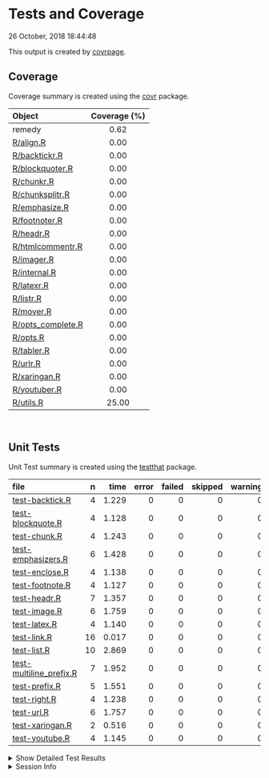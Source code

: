 Tests and Coverage
================
26 October, 2018 18:44:48

This output is created by
[covrpage](https://github.com/yonicd/covrpage).

## Coverage

Coverage summary is created using the
[covr](https://github.com/r-lib/covr) package.

| Object                                     | Coverage (%) |
| :----------------------------------------- | :----------: |
| remedy                                     |     0.62     |
| [R/align.R](../R/align.R)                  |     0.00     |
| [R/backtickr.R](../R/backtickr.R)          |     0.00     |
| [R/blockquoter.R](../R/blockquoter.R)      |     0.00     |
| [R/chunkr.R](../R/chunkr.R)                |     0.00     |
| [R/chunksplitr.R](../R/chunksplitr.R)      |     0.00     |
| [R/emphasize.R](../R/emphasize.R)          |     0.00     |
| [R/footnoter.R](../R/footnoter.R)          |     0.00     |
| [R/headr.R](../R/headr.R)                  |     0.00     |
| [R/htmlcommentr.R](../R/htmlcommentr.R)    |     0.00     |
| [R/imager.R](../R/imager.R)                |     0.00     |
| [R/internal.R](../R/internal.R)            |     0.00     |
| [R/latexr.R](../R/latexr.R)                |     0.00     |
| [R/listr.R](../R/listr.R)                  |     0.00     |
| [R/mover.R](../R/mover.R)                  |     0.00     |
| [R/opts\_complete.R](../R/opts_complete.R) |     0.00     |
| [R/opts.R](../R/opts.R)                    |     0.00     |
| [R/tabler.R](../R/tabler.R)                |     0.00     |
| [R/urlr.R](../R/urlr.R)                    |     0.00     |
| [R/xaringan.R](../R/xaringan.R)            |     0.00     |
| [R/youtuber.R](../R/youtuber.R)            |     0.00     |
| [R/utils.R](../R/utils.R)                  |    25.00     |

<br>

## Unit Tests

Unit Test summary is created using the
[testthat](https://github.com/r-lib/testthat)
package.

| file                                                         |  n |  time | error | failed | skipped | warning |
| :----------------------------------------------------------- | -: | ----: | ----: | -----: | ------: | ------: |
| [test-backtick.R](testthat/test-backtick.R)                  |  4 | 1.229 |     0 |      0 |       0 |       0 |
| [test-blockquote.R](testthat/test-blockquote.R)              |  4 | 1.128 |     0 |      0 |       0 |       0 |
| [test-chunk.R](testthat/test-chunk.R)                        |  4 | 1.243 |     0 |      0 |       0 |       0 |
| [test-emphasizers.R](testthat/test-emphasizers.R)            |  6 | 1.428 |     0 |      0 |       0 |       0 |
| [test-enclose.R](testthat/test-enclose.R)                    |  4 | 1.138 |     0 |      0 |       0 |       0 |
| [test-footnote.R](testthat/test-footnote.R)                  |  4 | 1.127 |     0 |      0 |       0 |       0 |
| [test-headr.R](testthat/test-headr.R)                        |  7 | 1.357 |     0 |      0 |       0 |       0 |
| [test-image.R](testthat/test-image.R)                        |  6 | 1.759 |     0 |      0 |       0 |       0 |
| [test-latex.R](testthat/test-latex.R)                        |  4 | 1.140 |     0 |      0 |       0 |       0 |
| [test-link.R](testthat/test-link.R)                          | 16 | 0.017 |     0 |      0 |       0 |       0 |
| [test-list.R](testthat/test-list.R)                          | 10 | 2.869 |     0 |      0 |       0 |       0 |
| [test-multiline\_prefix.R](testthat/test-multiline_prefix.R) |  7 | 1.952 |     0 |      0 |       0 |       0 |
| [test-prefix.R](testthat/test-prefix.R)                      |  5 | 1.551 |     0 |      0 |       0 |       0 |
| [test-right.R](testthat/test-right.R)                        |  4 | 1.238 |     0 |      0 |       0 |       0 |
| [test-url.R](testthat/test-url.R)                            |  6 | 1.757 |     0 |      0 |       0 |       0 |
| [test-xaringan.R](testthat/test-xaringan.R)                  |  2 | 0.516 |     0 |      0 |       0 |       0 |
| [test-youtube.R](testthat/test-youtube.R)                    |  4 | 1.145 |     0 |      0 |       0 |       0 |

<details closed>

<summary> Show Detailed Test Results
</summary>

| file                                                              | context                         | test                                                       | status | n |  time |
| :---------------------------------------------------------------- | :------------------------------ | :--------------------------------------------------------- | :----- | -: | ----: |
| [test-backtick.R](testthat/test-backtick.R#L17)                   | backticks                       | backticks: empty                                           | PASS   | 1 | 0.266 |
| [test-backtick.R](testthat/test-backtick.R#L30)                   | backticks                       | backticks: highlighted                                     | PASS   | 1 | 0.314 |
| [test-backtick.R](testthat/test-backtick.R#L43)                   | backticks                       | backticks: multiline                                       | PASS   | 1 | 0.324 |
| [test-backtick.R](testthat/test-backtick.R#L56)                   | backticks                       | backticks: multiselect                                     | PASS   | 1 | 0.325 |
| [test-blockquote.R](testthat/test-blockquote.R#L14)               | blockquoter                     | blockquoter: empty                                         | PASS   | 1 | 0.180 |
| [test-blockquote.R](testthat/test-blockquote.R#L26)               | blockquoter                     | blockquoter: highlighted                                   | PASS   | 1 | 0.321 |
| [test-blockquote.R](testthat/test-blockquote.R#L38)               | blockquoter                     | blockquoter: multiline                                     | PASS   | 1 | 0.313 |
| [test-blockquote.R](testthat/test-blockquote.R#L50)               | blockquoter                     | blockquoter: multiparagraph                                | PASS   | 1 | 0.314 |
| [test-chunk.R](testthat/test-chunk.R#L28_L30)                     | chunks                          | splitting: splitting one chunk into two                    | PASS   | 1 | 0.323 |
| [test-chunk.R](testthat/test-chunk.R#L51_L53)                     | chunks                          | params: splitting one chunk into two carrying chunk params | PASS   | 1 | 0.312 |
| [test-chunk.R](testthat/test-chunk.R#L72_L74)                     | chunks                          | creating: full document                                    | PASS   | 1 | 0.288 |
| [test-chunk.R](testthat/test-chunk.R#L93_L95)                     | chunks                          | wrapping: full document                                    | PASS   | 1 | 0.320 |
| [test-emphasizers.R](testthat/test-emphasizers.R#L16)             | emphasizers                     | italics: empty                                             | PASS   | 1 | 0.168 |
| [test-emphasizers.R](testthat/test-emphasizers.R#L29)             | emphasizers                     | italics: highlighted                                       | PASS   | 1 | 0.308 |
| [test-emphasizers.R](testthat/test-emphasizers.R#L47)             | emphasizers                     | bold: empty                                                | PASS   | 1 | 0.171 |
| [test-emphasizers.R](testthat/test-emphasizers.R#L60)             | emphasizers                     | bold: highlighted                                          | PASS   | 1 | 0.299 |
| [test-emphasizers.R](testthat/test-emphasizers.R#L78)             | emphasizers                     | strike: empty                                              | PASS   | 1 | 0.169 |
| [test-emphasizers.R](testthat/test-emphasizers.R#L91)             | emphasizers                     | strike: highlighted                                        | PASS   | 1 | 0.313 |
| [test-enclose.R](testthat/test-enclose.R#L22)                     | enclose                         | enclose: empty                                             | PASS   | 1 | 0.169 |
| [test-enclose.R](testthat/test-enclose.R#L39)                     | enclose                         | enclose: highlighted                                       | PASS   | 1 | 0.324 |
| [test-enclose.R](testthat/test-enclose.R#L55)                     | enclose                         | enclose: multiple lines                                    | PASS   | 1 | 0.313 |
| [test-enclose.R](testthat/test-enclose.R#L69)                     | enclose                         | enclose: multiple selections                               | PASS   | 1 | 0.332 |
| [test-footnote.R](testthat/test-footnote.R#L16)                   | footnotes                       | footnotes: empty                                           | PASS   | 1 | 0.175 |
| [test-footnote.R](testthat/test-footnote.R#L29)                   | footnotes                       | footnotes: highlighted                                     | PASS   | 1 | 0.308 |
| [test-footnote.R](testthat/test-footnote.R#L42)                   | footnotes                       | footnotes: multiline                                       | PASS   | 1 | 0.317 |
| [test-footnote.R](testthat/test-footnote.R#L55)                   | footnotes                       | footnotes: multiselect                                     | PASS   | 1 | 0.327 |
| [test-headr.R](testthat/test-headr.R#L12)                         | headr                           | add headers to source editor: \#                           | PASS   | 1 | 0.164 |
| [test-headr.R](testthat/test-headr.R#L19)                         | headr                           | add headers to source editor: \#\#                         | PASS   | 1 | 0.171 |
| [test-headr.R](testthat/test-headr.R#L26)                         | headr                           | add headers to source editor: \#\#\#                       | PASS   | 1 | 0.173 |
| [test-headr.R](testthat/test-headr.R#L33)                         | headr                           | add headers to source editor: \#\#\#\#                     | PASS   | 1 | 0.195 |
| [test-headr.R](testthat/test-headr.R#L40)                         | headr                           | add headers to source editor: \#\#\#\#\#                   | PASS   | 1 | 0.169 |
| [test-headr.R](testthat/test-headr.R#L47)                         | headr                           | add headers to source editor: \#\#\#\#\#\#                 | PASS   | 1 | 0.172 |
| [test-headr.R](testthat/test-headr.R#L55)                         | headr                           | add headers to source editor: append                       | PASS   | 1 | 0.313 |
| [test-image.R](testthat/test-image.R#L16)                         | images                          | images: empty                                              | PASS   | 1 | 0.170 |
| [test-image.R](testthat/test-image.R#L29)                         | images                          | images: no description bad link                            | PASS   | 1 | 0.317 |
| [test-image.R](testthat/test-image.R#L42)                         | images                          | images: description bad link                               | PASS   | 1 | 0.317 |
| [test-image.R](testthat/test-image.R#L55)                         | images                          | images: no description good link                           | PASS   | 1 | 0.315 |
| [test-image.R](testthat/test-image.R#L68)                         | images                          | images: single word description good link                  | PASS   | 1 | 0.325 |
| [test-image.R](testthat/test-image.R#L81)                         | images                          | images: multiple word description good link                | PASS   | 1 | 0.315 |
| [test-latex.R](testthat/test-latex.R#L16)                         | latex                           | latex: empty                                               | PASS   | 1 | 0.170 |
| [test-latex.R](testthat/test-latex.R#L29)                         | latex                           | latex: highlighted                                         | PASS   | 1 | 0.326 |
| [test-latex.R](testthat/test-latex.R#L42)                         | latex                           | latex: multiline                                           | PASS   | 1 | 0.317 |
| [test-latex.R](testthat/test-latex.R#L55)                         | latex                           | latex: multiselect                                         | PASS   | 1 | 0.327 |
| [test-link.R](testthat/test-link.R#L5)                            | url and relative link detection | urls are detected: www                                     | PASS   | 1 | 0.007 |
| [test-link.R](testthat/test-link.R#L8)                            | url and relative link detection | urls are detected: http                                    | PASS   | 1 | 0.001 |
| [test-link.R](testthat/test-link.R#L11)                           | url and relative link detection | urls are detected: https                                   | PASS   | 1 | 0.001 |
| [test-link.R](testthat/test-link.R#L17)                           | url and relative link detection | (potential) relative links are detected: md                | PASS   | 1 | 0.001 |
| [test-link.R](testthat/test-link.R#L20)                           | url and relative link detection | (potential) relative links are detected: Rmd               | PASS   | 1 | 0.000 |
| [test-link.R](testthat/test-link.R#L23)                           | url and relative link detection | (potential) relative links are detected: subdir file       | PASS   | 1 | 0.000 |
| [test-link.R](testthat/test-link.R#L26)                           | url and relative link detection | (potential) relative links are detected: subdir folder     | PASS   | 1 | 0.000 |
| [test-link.R](testthat/test-link.R#L32)                           | url and relative link detection | image links are detected: png                              | PASS   | 1 | 0.000 |
| [test-link.R](testthat/test-link.R#L35)                           | url and relative link detection | image links are detected: jpg                              | PASS   | 1 | 0.000 |
| [test-link.R](testthat/test-link.R#L38)                           | url and relative link detection | image links are detected: jpeg                             | PASS   | 1 | 0.001 |
| [test-link.R](testthat/test-link.R#L41)                           | url and relative link detection | image links are detected: gif                              | PASS   | 1 | 0.001 |
| [test-link.R](testthat/test-link.R#L47)                           | url and relative link detection | invalid urls/links are not detected: http/s                | PASS   | 2 | 0.002 |
| [test-link.R](testthat/test-link.R#L51)                           | url and relative link detection | invalid urls/links are not detected: www                   | PASS   | 2 | 0.002 |
| [test-link.R](testthat/test-link.R#L55)                           | url and relative link detection | invalid urls/links are not detected: no .com               | PASS   | 1 | 0.001 |
| [test-list.R](testthat/test-list.R#L14)                           | lists                           | unordered lists: empty                                     | PASS   | 1 | 0.129 |
| [test-list.R](testthat/test-list.R#L26)                           | lists                           | unordered lists: highlighted                               | PASS   | 1 | 0.309 |
| [test-list.R](testthat/test-list.R#L38)                           | lists                           | unordered lists: multiple lines                            | PASS   | 1 | 0.320 |
| [test-list.R](testthat/test-list.R#L50)                           | lists                           | unordered lists: multiple paragraphs                       | PASS   | 1 | 0.310 |
| [test-list.R](testthat/test-list.R#L62)                           | lists                           | unordered lists: nested list                               | PASS   | 1 | 0.354 |
| [test-list.R](testthat/test-list.R#L77)                           | lists                           | ordered lists: empty                                       | PASS   | 1 | 0.131 |
| [test-list.R](testthat/test-list.R#L89)                           | lists                           | ordered lists: highlighted                                 | PASS   | 1 | 0.313 |
| [test-list.R](testthat/test-list.R#L101)                          | lists                           | ordered lists: multiple lines                              | PASS   | 1 | 0.355 |
| [test-list.R](testthat/test-list.R#L113)                          | lists                           | ordered lists: multiple paragraphs                         | PASS   | 1 | 0.325 |
| [test-list.R](testthat/test-list.R#L125)                          | lists                           | ordered lists: nested list                                 | PASS   | 1 | 0.323 |
| [test-multiline\_prefix.R](testthat/test-multiline_prefix.R#L21)  | multiline prefix                | prefix: empty                                              | PASS   | 1 | 0.130 |
| [test-multiline\_prefix.R](testthat/test-multiline_prefix.R#L33)  | multiline prefix                | prefix: empty as\_is                                       | PASS   | 1 | 0.179 |
| [test-multiline\_prefix.R](testthat/test-multiline_prefix.R#L49)  | multiline prefix                | prefix: highlighted                                        | PASS   | 1 | 0.332 |
| [test-multiline\_prefix.R](testthat/test-multiline_prefix.R#L65)  | multiline prefix                | prefix: multiple lines                                     | PASS   | 1 | 0.333 |
| [test-multiline\_prefix.R](testthat/test-multiline_prefix.R#L81)  | multiline prefix                | prefix: multiple paragraphs                                | PASS   | 1 | 0.329 |
| [test-multiline\_prefix.R](testthat/test-multiline_prefix.R#L95)  | multiline prefix                | prefix: multiple paragraphs as\_is                         | PASS   | 1 | 0.323 |
| [test-multiline\_prefix.R](testthat/test-multiline_prefix.R#L111) | multiline prefix                | prefix: nested list                                        | PASS   | 1 | 0.326 |
| [test-prefix.R](testthat/test-prefix.R#L20)                       | prefix                          | prefix: empty                                              | PASS   | 1 | 0.189 |
| [test-prefix.R](testthat/test-prefix.R#L36)                       | prefix                          | prefix: line                                               | PASS   | 1 | 0.359 |
| [test-prefix.R](testthat/test-prefix.R#L50)                       | prefix                          | prefix: highlighted                                        | PASS   | 1 | 0.349 |
| [test-prefix.R](testthat/test-prefix.R#L66)                       | prefix                          | prefix: multiple lines                                     | PASS   | 1 | 0.321 |
| [test-prefix.R](testthat/test-prefix.R#L80)                       | prefix                          | prefix: multiple selections                                | PASS   | 1 | 0.333 |
| [test-right.R](testthat/test-right.R#L16)                         | copy text to the right          | rightr: one word                                           | PASS   | 1 | 0.295 |
| [test-right.R](testthat/test-right.R#L29)                         | copy text to the right          | rightr: one word                                           | PASS   | 1 | 0.308 |
| [test-right.R](testthat/test-right.R#L42)                         | copy text to the right          | rightr: multiple words                                     | PASS   | 1 | 0.320 |
| [test-right.R](testthat/test-right.R#L60)                         | copy text to the right          | rightr: highlighting                                       | PASS   | 1 | 0.315 |
| [test-url.R](testthat/test-url.R#L16)                             | urls                            | urls: empty                                                | PASS   | 1 | 0.178 |
| [test-url.R](testthat/test-url.R#L29)                             | urls                            | urls: no description bad link                              | PASS   | 1 | 0.300 |
| [test-url.R](testthat/test-url.R#L42)                             | urls                            | urls: description bad link                                 | PASS   | 1 | 0.321 |
| [test-url.R](testthat/test-url.R#L55)                             | urls                            | urls: no description good link                             | PASS   | 1 | 0.327 |
| [test-url.R](testthat/test-url.R#L68)                             | urls                            | urls: single word description good link                    | PASS   | 1 | 0.317 |
| [test-url.R](testthat/test-url.R#L81)                             | urls                            | urls: multiple word description good link                  | PASS   | 1 | 0.314 |
| [test-xaringan.R](testthat/test-xaringan.R#L24_L26)               | xaringan                        | urls: empty                                                | PASS   | 1 | 0.181 |
| [test-xaringan.R](testthat/test-xaringan.R#L38_L39)               | xaringan                        | urls: highlighted                                          | PASS   | 1 | 0.335 |
| [test-youtube.R](testthat/test-youtube.R#L16_L18)                 | youtube                         | images: empty html                                         | PASS   | 1 | 0.186 |
| [test-youtube.R](testthat/test-youtube.R#L31_L32)                 | youtube                         | images: html                                               | PASS   | 1 | 0.313 |
| [test-youtube.R](testthat/test-youtube.R#L46_L47)                 | youtube                         | images: html width/height                                  | PASS   | 1 | 0.322 |
| [test-youtube.R](testthat/test-youtube.R#L63_L64)                 | youtube                         | images: html width/height                                  | PASS   | 1 | 0.324 |

</details>

<details>

<summary> Session Info </summary>

| Field    | Value                               |
| :------- | :---------------------------------- |
| Version  | R version 3.5.1 (2018-07-02)        |
| Platform | x86\_64-apple-darwin15.6.0 (64-bit) |
| Running  | macOS High Sierra 10.13.6           |
| Language | en\_US                              |
| Timezone | America/New\_York                   |

| Package  | Version    |
| :------- | :--------- |
| testthat | 2.0.0.9000 |
| covr     | 3.2.0      |
| covrpage | 0.0.61     |

</details>

<!--- Final Status : pass --->
